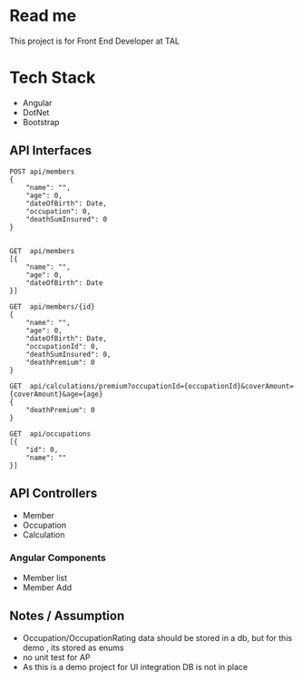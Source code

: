 # Read me

This project is for Front End Developer at TAL

# Tech Stack
- Angular
- DotNet
- Bootstrap

## API Interfaces
    POST api/members
    {
        "name": "",
        "age": 0,
        "dateOfBirth": Date,
        "occupation": 0,
        "deathSumInsured": 0
    }


    GET  api/members
    [{
        "name": "",
        "age": 0,
        "dateOfBirth": Date
    }]

    GET  api/members/{id}
    {
        "name": "",
        "age": 0,
        "dateOfBirth": Date,
        "occupationId": 0,
        "deathSumInsured": 0,
        "deathPremium": 0
    }

    GET  api/calculations/premium?occupationId={occupationId}&coverAmount={coverAmount}&age={age}
    {
        "deathPremium": 0
    }

    GET  api/occupations
    [{
        "id": 0,
        "name": ""
    }]


## API Controllers
- Member
- Occupation
- Calculation

### Angular Components
- Member list
- Member Add


## Notes / Assumption
- Occupation/OccupationRating data should be stored in a db, but for this demo , its stored as enums
- no unit test for AP
- As this is a demo project for UI integration DB is not in place
